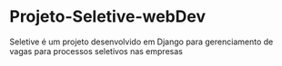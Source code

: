 # Projeto-Seletive-webDev
Seletive é um projeto desenvolvido em Django para gerenciamento de vagas para processos seletivos nas empresas
